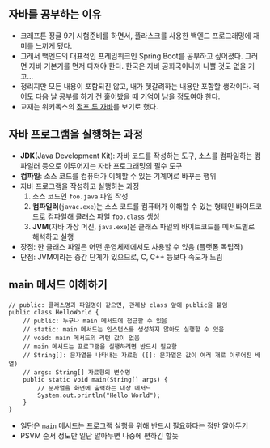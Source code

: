 ## 자바를 공부하는 이유

- 크래프톤 정글 9기 시험준비를 하면서, 플라스크를 사용한 백엔드 프로그래밍에 재미를 느끼게 됐다.
- 그래서 백엔드의 대표적인 프레임워크인 Spring Boot를 공부하고 싶어졌다. 그러면 자바 기본기를 먼저 다져야 한다. 한국은 자바 공화국이니까 나쁠 것도 없을 거고...
- 정리지만 모든 내용이 포함되진 않고, 내가 헷갈려하는 내용만 포함할 생각이다. 적어도 다음 날 공부를 하기 전 훑어봤을 때 기억이 남을 정도여야 한다.
- 교재는 위키독스의 [점프 투 자바](https://wikidocs.net/book/31)를 보기로 했다.

## 자바 프로그램을 실행하는 과정

- **JDK**(Java Development Kit): 자바 코드를 작성하는 도구, 소스를 컴파일하는 컴파일러 등으로 이루어지는 자바 프로그래밍의 필수 도구
- **컴파일**: 소스 코드를 컴퓨터가 이해할 수 있는 기계어로 바꾸는 행위
- 자바 프로그램을 작성하고 실행하는 과정
  1.  소스 코드인 `foo.java` 파일 작성
  2.  **컴파일러**(`javac.exe`)는 소스 코드를 컴퓨터가 이해할 수 있는 형태인 바이트코드로 컴파일해 클래스 파일 `foo.class` 생성
  3.  **JVM**(자바 가상 머신, `java.exe`)은 클래스 파일의 바이트코드를 메서드별로 해석하고 실행
- 장점: 한 클래스 파일은 어떤 운영체제에서도 사용할 수 있음 (플랫폼 독립적)
- 단점: JVM이라는 중간 단계가 있으므로, C, C++ 등보다 속도가 느림

## main 메서드 이해하기

```
// public: 클래스명과 파일명이 같으면, 관례상 class 앞에 public을 붙임
public class HelloWorld {
    // public: 누구나 main 메서드에 접근할 수 있음
    // static: main 메서드는 인스턴스를 생성하지 않아도 실행할 수 있음
    // void: main 메서드의 리턴 값이 없음
    // main 메서드는 프로그램을 실행하려면 반드시 필요함
    // String[]: 문자열을 나타내는 자료형 ([]: 문자열은 값이 여러 개로 이루어진 배열)
    // args: String[] 자료형의 변수명
    public static void main(String[] args) {
        // 문자열을 화면에 출력하는 내장 메서드
        System.out.println("Hello World");
    }
}
```

- 일단은 `main` 메서드는 프로그램 실행을 위해 반드시 필요하다는 점만 알아두기
- PSVM 순서 정도만 일단 알아두면 나중에 편하긴 할듯

